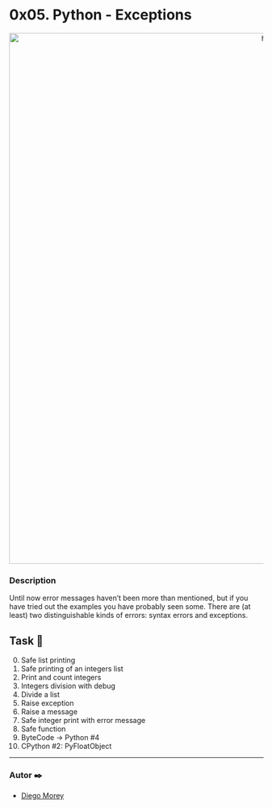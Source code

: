 # 0x05. Python - Exceptions
<p align="center">
  <img src="https://i1.wp.com/techvidvan.com/tutorials/wp-content/uploads/sites/2/2020/07/exception-handling-in-python.jpg?fit=802%2C420&ssl=1" width="1050" title="hover text">
</p>

### Description
Until now error messages haven’t been more than mentioned, but if you have tried out the examples you have probably seen some. There are (at least) two distinguishable kinds of errors: syntax errors and exceptions.

## Task 📄
0. Safe list printing
1. Safe printing of an integers list
2. Print and count integers
3. Integers division with debug
4. Divide a list
5. Raise exception
6. Raise a message
7. Safe integer print with error message
8. Safe function
9. ByteCode -> Python #4
10. CPython #2: PyFloatObject

***

### Autor ✒️
* [Diego Morey](https://github.com/DAlons27)